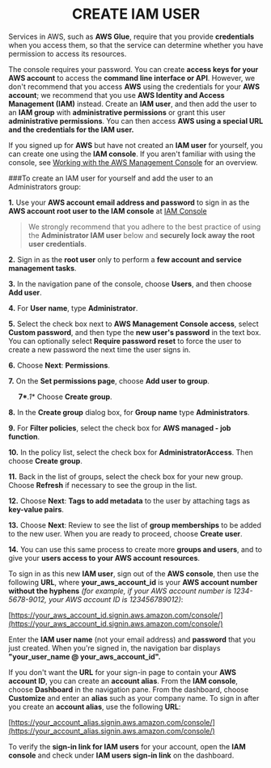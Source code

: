 <h1 id="toc_0" align="center">
CREATE IAM USER
</h1>

Services in AWS, such as **AWS Glue**, require that you provide **credentials** when you access them, so that the service can determine whether you have permission to access its resources.

The console requires your password. You can create **access keys for your AWS account** to access the **command line interface or API**. However, we don't recommend that you access **AWS** using the credentials for your **AWS account**; we recommend that you use **AWS Identity and Access Management (IAM)** instead. Create an **IAM user**, and then add the user to an **IAM group** with **administrative permissions** or grant this user **administrative permissions**. You can then access **AWS using a special URL and the credentials for the IAM user.**

If you signed up for **AWS** but have not created an **IAM user** for yourself, you can create one using the **IAM console**. If you aren't familiar with using the console, see [Working with the AWS Management Console](https://docs.aws.amazon.com/awsconsolehelpdocs/latest/gsg/learn-whats-new.html) for an overview.  

###To create an IAM user for yourself and add the user to an Administrators group:


**1\.** Use your **AWS account email address and password** to sign in as the **AWS account root user to the IAM console** at [IAM Console](https://console.aws.amazon.com/iam/)

> We strongly recommend that you adhere to the best practice of using the **Administrator IAM user** below and **securely lock away the root user credentials**.

**2\.** Sign in as the **root user** only to perform a **few account and service management tasks**.

**3\.** In the navigation pane of the console, choose **Users**, and then choose **Add user**.

**4\.** For **User name**, type **Administrator**.

**5\.** Select the check box next to **AWS Management Console access**, select **Custom password**, and then type the **new user's password** in the text box. You can optionally select **Require password reset** to force the user to create a new password the next time the user signs in.

**6\.** Choose **Next**: **Permissions**.

**7\.** On the **Set permissions page**, choose **Add user to group**.

&nbsp;&nbsp;&nbsp;&nbsp;&nbsp;**7\****.1** Choose **Create group**.

**8\.** In the **Create group** dialog box, for **Group name** type **Administrators**.

**9\.** For **Filter policies**, select the check box for **AWS managed - job function**.

**10\.** In the policy list, select the check box for **AdministratorAccess**. Then choose **Create group**.

**11\.** Back in the list of groups, select the check box for your new group. Choose **Refresh** if necessary to see the group in the list.

**12\.** Choose **Next**: **Tags to add metadata** to the user by attaching tags as **key-value pairs**.

**13\.** Choose **Next**: Review to see the list of **group memberships** to be added to the new user. When you are ready to proceed, choose **Create user**.

**14\.** You can use this same process to create more **groups and users**, and to give your **users access to your AWS account resources**.

To sign in as this new **IAM user**, sign out of the **AWS console**, then use the following **URL**, where **your_aws_account_id** is your **AWS account number without the hyphens** *(for example, if your AWS account number is 1234-5678-9012, your AWS account ID is 123456789012)*:

[https://your_aws_account_id.signin.aws.amazon.com/console/](https://your_aws_account_id.signin.aws.amazon.com/console/)

Enter the **IAM user name** (not your email address) and **password** that you just created. When you're signed in, the navigation bar displays **"your\_user\_name @ your\_aws\_account\_id".**

If you don't want the **URL** for your sign-in page to contain your **AWS account ID**, you can create an **account alias**. From the **IAM console**, choose **Dashboard** in the navigation pane. From the dashboard, choose **Customize** and enter an **alias** such as your company name. To sign in after you create an **account alias**, use the following **URL**:

[https://your_account_alias.signin.aws.amazon.com/console/](https://your_account_alias.signin.aws.amazon.com/console/)

To verify the **sign-in link for IAM users** for your account, open the **IAM console** and check under **IAM users sign-in link** on the dashboard.
